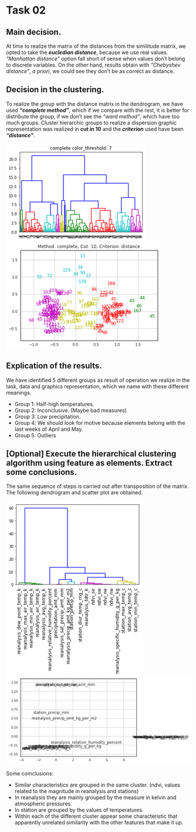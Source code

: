 # Task 02

## Main decision.
At time to realize the matrix of the distances from the similitude matrix, we opted to take the **_eucledian distance_**, because we use real values. _“Manhattan distance”_ option fall short of sense when values don’t belong to discrete variables. On the other hand, results obtain with _“Chebyshev distance”_, _a priori_, we could see they don’t be as correct as distance.

## Decision in the clustering.

To realize the group with the distance matrix in the dendrogram, we have used **_“complete method”_**, which if we compare with the rest, it is better for distribute the group, if we don’t see the _“ward method"_, which have too much groups.
Cluster hierarchic groups to realize a dispersion graphic representation was realized in **cut in 10** and the **_criterion_** used have been **_“distance”_**.

![Dendrogram][1]  ![Plot][2]

[1]: https://github.com/grego1201/MACHINE-LEARNING-TECHNIQUES/blob/master/task_02/images/dendrogram.png?raw=true
[2]: https://github.com/grego1201/MACHINE-LEARNING-TECHNIQUES/blob/master/task_02/images/plot.png?raw=true

## Explication of the results.
We have identified 5 different groups as result of operation we realize in the task, data and graphics representation, which we name with these different meanings.
  * Group 1: Half-high temperatures.
  * Group 2: Inconclusive. (Maybe bad measures)
  * Group 3: Low precipitation.
  * Group 4: We should look for motive because elements belong with the last weeks of April and May.
  * Group 5: Outliers

## [Optional] Execute the hierarchical clustering algorithm using feature as elements. Extract some conclusions.
The same sequence of steps is carried out after transposition of the matrix. The following dendrogram and scatter plot are obtained.

![Features dendrogram][3]  ![Feature Plot][4]

[3]: https://github.com/grego1201/MACHINE-LEARNING-TECHNIQUES/blob/master/task_02/images/dendrogram_features.png?raw=true
[4]: https://github.com/grego1201/MACHINE-LEARNING-TECHNIQUES/blob/master/task_02/images/plot_features.png?raw=true

Some comclusions:
 * Similar characteristics are grouped in the same cluster. (ndvi, values related to the magnitude in reanalysis and stations)
 * In reanalysis they are mainly grouped by the measure in kelvin and atmospheric pressures.
 * In station are grouped by the values of temperatures.
 * Within each of the different cluster appear some characteristic that apparently unrelated similarity with the other features that make it up.
